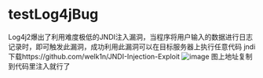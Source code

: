 # testLog4jBug
Log4j2爆出了利用难度极低的JNDI注入漏洞，当程序将用户输入的数据进行日志记录时，即可触发此漏洞，成功利用此漏洞可以在目标服务器上执行任意代码
jndi下载https://github.com/welk1n/JNDI-Injection-Exploit
![image](https://user-images.githubusercontent.com/22991359/145966457-c667f2f7-a5dc-44bd-b056-f294f6037e40.png)
图上地址复制到代码里注入就行了
